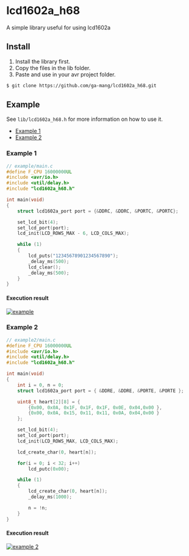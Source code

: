 # lcd1602a_h68

A simple library useful for using lcd1602a

## Install

1. Install the library first.
2. Copy the files in the lib folder.
3. Paste and use in your avr project folder.

```bash
$ git clone https://github.com/ga-mang/lcd1602a_h68.git
```

## Example

See `lib/lcd1602a_h68.h` for more information on how to use it.

- [Example 1](#example-1)
- [Example 2](#example-2)

### Example 1

```c
// example/main.c
#define F_CPU 16000000UL
#include <avr/io.h>
#include <util/delay.h>
#include "lcd1602a_h68.h"

int main(void)
{
    struct lcd1602a_port port = {&DDRC, &DDRC, &PORTC, &PORTC};

    set_lcd_bit(4);
    set_lcd_port(port);
    lcd_init(LCD_ROWS_MAX - 6, LCD_COLS_MAX);

    while (1)
    {
        lcd_puts("12345678901234567890");
        _delay_ms(500);
        lcd_clear();
        _delay_ms(500);
    }
}
```

#### Execution result

[![example](https://img.youtube.com/vi/NikXlFZK3_U/0.jpg)](https://youtu.be/NikXlFZK3_U)

### Example 2

```c
// example2/main.c
#define F_CPU 16000000UL
#include <avr/io.h>
#include <util/delay.h>
#include "lcd1602a_h68.h"

int main(void)
{
	int i = 0, n = 0;
	struct lcd1602a_port port = { &DDRE, &DDRE, &PORTE, &PORTE };

	uint8_t heart[2][8] = {
		{0x00, 0x0A, 0x1F, 0x1F, 0x1F, 0x0E, 0x04,0x00 },
		{0x00, 0x0A, 0x15, 0x11, 0x11, 0x0A, 0x04,0x00 }
	};

	set_lcd_bit(4);
	set_lcd_port(port);
	lcd_init(LCD_ROWS_MAX, LCD_COLS_MAX);

	lcd_create_char(0, heart[n]);

	for(i = 0; i < 32; i++)
		lcd_putc(0x00);

	while (1)
	{
		lcd_create_char(0, heart[n]);
		_delay_ms(1000);

		n = !n;
	}
}
```

#### Execution result

[![example 2](https://img.youtube.com/vi/667VD7jT_yA/0.jpg)](https://youtu.be/667VD7jT_yA)
